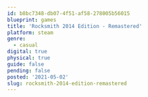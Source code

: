 ```yaml
---
id: b8bc7348-db07-4f51-af58-278005b56015
blueprint: games
title: 'Rocksmith 2014 Edition - Remastered'
platform: steam
genre:
  - casual
digital: true
physical: true
guide: false
pending: false
posted: '2021-05-02'
slug: rocksmith-2014-edition-remastered
---
```

